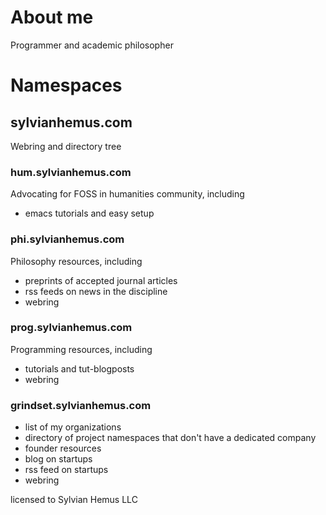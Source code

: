 # About me
Programmer and academic philosopher
# Namespaces
## sylvianhemus.com
 Webring and directory tree
### hum.sylvianhemus.com
Advocating for FOSS in humanities community, including
 - emacs tutorials and easy setup
### phi.sylvianhemus.com
Philosophy resources, including 
 - preprints of accepted journal articles
 - rss feeds on news in the discipline
 - webring
### prog.sylvianhemus.com
 Programming resources, including
 - tutorials and tut-blogposts
 - webring
### grindset.sylvianhemus.com
 - list of my organizations
 - directory of project namespaces that don't have a dedicated company 
 - founder resources
 - blog on startups
 - rss feed on startups
 - webring


licensed to Sylvian Hemus LLC

